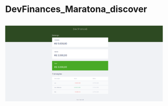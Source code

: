 # DevFinances_Maratona_discover
<div style="display: inline_block"><br>
  <img align="center" src="./assets/DevFinances.png">
</div>